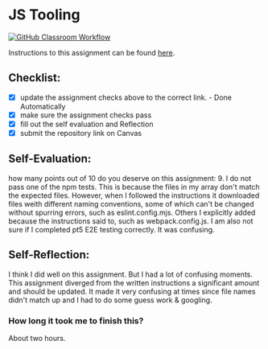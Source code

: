 JS Tooling
===================================
[![GitHub Classroom Workflow](https://github.com/sugar-jee/Tooling-Lab-Template/actions/workflows/classroom.yml/badge.svg)](https://github.com/sugar-jee/Tooling-Lab-Template/actions/workflows/classroom.yml)

Instructions to this assignment can be found [here](https://reedws.github.io/IT3049C/coursework/labs/tooling/).

## Checklist:
- [x] update the assignment checks above to the correct link. - Done Automatically
- [x] make sure the assignment checks pass
- [x] fill out the self evaluation and Reflection
- [x] submit the repository link on Canvas

## Self-Evaluation: 
how many points out of 10 do you deserve on this assignment: 9. 
I do not pass one of the npm tests. This is because the files in my array don't match the expected files. However, when I followed the instructions it downloaded files weith different naming conventions, some of which can't be changed without spurring errors, such as eslint.config.mjs. Others I explicitly added because the instructions said to, such as webpack.config.js.
I am also not sure if I completed pt5 E2E testing correctly. It was confusing.

## Self-Reflection:
I think I did well on this assignment. But I had a lot of confusing moments. This assignment diverged from the written instructions a significant amount and should be updated. It made it very confusing at times since file names didn't match up and I had to do some guess work & googling.

### How long it took me to finish this?
About two hours.